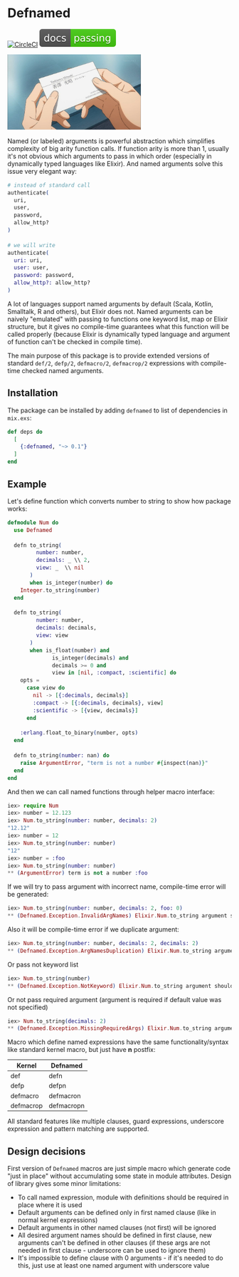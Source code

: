 # Defnamed

[![CircleCI](https://circleci.com/gh/coingaming/defnamed.svg?style=svg)](https://circleci.com/gh/coingaming/defnamed/)
[![Documentation](https://raw.githubusercontent.com/tim2CF/static-asserts/master/documentation-passing.svg?sanitize=true)](https://coingaming.hexdocs.pm/defnamed/)

<img src="priv/img/logo.jpg" width="300"/>

Named (or labeled) arguments is powerful abstraction which simplifies complexity of big arity function calls. If function arity is more than 1, usually it's not obvious which arguments to pass in which order (especially in dynamically typed languages like Elixir). And named arguments solve this issue very elegant way:

```elixir
# instead of standard call
authenticate(
  uri,
  user,
  password,
  allow_http?
)

# we will write
authenticate(
  uri: uri,
  user: user,
  password: password,
  allow_http?: allow_http?
)
```

A lot of languages support named arguments by default (Scala, Kotlin, Smalltalk, R and others), but Elixir does not. Named arguments can be naively "emulated" with passing to functions one keyword list, map or Elixir structure, but it gives no compile-time guarantees what this function will be called properly (because Elixir is dynamically typed language and argument of function can't be checked in compile time).

The main purpose of this package is to provide extended versions of standard `def/2`, `defp/2`, `defmacro/2`, `defmacrop/2` expressions with compile-time checked named arguments.

## Installation

The package can be installed by adding `defnamed` to list of dependencies in `mix.exs`:

```elixir
def deps do
  [
    {:defnamed, "~> 0.1"}
  ]
end
```

## Example

Let's define function which converts number to string to show how package works:

```elixir
defmodule Num do
  use Defnamed

  defn to_string(
         number: number,
         decimals: _ \\ 2,
         view: _  \\ nil
       )
       when is_integer(number) do
    Integer.to_string(number)
  end

  defn to_string(
         number: number,
         decimals: decimals,
         view: view
       )
       when is_float(number) and
              is_integer(decimals) and
              decimals >= 0 and
              view in [nil, :compact, :scientific] do
    opts =
      case view do
        nil -> [{:decimals, decimals}]
        :compact -> [{:decimals, decimals}, view]
        :scientific -> [{view, decimals}]
      end

    :erlang.float_to_binary(number, opts)
  end

  defn to_string(number: nan) do
    raise ArgumentError, "term is not a number #{inspect(nan)}"
  end
end
```

And then we can call named functions through helper macro interface:

```elixir
iex> require Num
iex> number = 12.123
iex> Num.to_string(number: number, decimals: 2)
"12.12"
iex> number = 12
iex> Num.to_string(number: number)
"12"
iex> number = :foo
iex> Num.to_string(number: number)
** (ArgumentError) term is not a number :foo
```

If we will try to pass argument with incorrect name, compile-time error will be generated:

```elixir
iex> Num.to_string(number: number, decimals: 2, foo: 0)
** (Defnamed.Exception.InvalidArgNames) Elixir.Num.to_string argument should be keyword list which can contain only [:decimals, :number, :view] keys without duplication, and mandatory [:number] keys, but got invalid :foo key
```

Also it will be compile-time error if we duplicate argument:

```elixir
iex> Num.to_string(number: number, decimals: 2, decimals: 2)
** (Defnamed.Exception.ArgNamesDuplication) Elixir.Num.to_string argument should be keyword list which can contain only [:decimals, :number, :view] keys without duplication, and mandatory [:number] keys, but keys [:decimals] are duplicated
```

Or pass not keyword list

```elixir
iex> Num.to_string(number)
** (Defnamed.Exception.NotKeyword) Elixir.Num.to_string argument should be keyword list which can contain only [:decimals, :number, :view] keys without duplication, and mandatory [:number] keys, but argument is not a keyword: {:number, [line: 11], nil}
```

Or not pass required argument (argument is required if default value was not specified)

```elixir
iex> Num.to_string(decimals: 2)
** (Defnamed.Exception.MissingRequiredArgs) Elixir.Num.to_string argument should be keyword list which can contain only [:decimals, :number, :view] keys without duplication, and mandatory [:number] keys, but required :number key is not presented
```

Macro which define named expressions have the same functionality/syntax like standard kernel macro, but just have **n** postfix:

| Kernel | Defnamed |
|--------|----------|
| def | defn |
| defp | defpn |
| defmacro | defmacron |
| defmacrop | defmacropn |

All standard features like multiple clauses, guard expressions, underscore expression and pattern matching are supported.

## Design decisions

First version of `Defnamed` macros are just simple macro which generate code "just in place" without accumulating some state in module attributes. Design of library gives some minor limitations:

- To call named expression, module with definitions should be required in place where it is used
- Default arguments can be defined only in first named clause (like in normal kernel expressions)
- Default arguments in other named clauses (not first) will be ignored
- All desired argument names should be defined in first clause, new arguments can't be defined in other clauses (if these args are not needed in first clause - underscore can be used to ignore them)
- It's impossible to define clause with 0 arguments - if it's needed to do this, just use at least one named argument with underscore value
